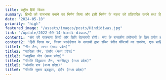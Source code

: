 ```yaml
---
title: राष्ट्रीय हिंदी दिवस
summary: हिन्दी को राजभाषा बनाने का निर्णय लिया और इसी निर्णय के महत्व को प्रतिपादित करने तथा हिन्दी को प्रत्येक क्षेत्र में प्रसारित करने के लिये वर्ष 1953 से पूरे भारत में 14 सितम्बर को प्रतिवर्ष हिन्दी-दिवस के रूप में मनाया जाता है।
date: "2024-05-10"
priority: "high"
featured_image: "/assets/images/posts/Hindidiwas.jpg"
link: "/update/2022-09-14-hindi-diwas/"
content1: "संघ की राजभाषा हिन्दी और लिपि देवनागरी होगी। संघ के राजकीय प्रयोजनों के लिए प्रयोग होने वाले अंकों का रूप अन्तरराष्ट्रीय रूप होगा। यह निर्णय 14 सितम्बर को लिया गया, इसी दिन हिन्दी के मूर्धन्य साहित्यकार व्यौहार राजेन्द्र सिंह का 50वाँ जन्मदिन था, इस कारण हिन्दी दिवस के लिए इस दिन को श्रेष्ठ माना गया था।"
content2: "हिंदी दिवस पर, किरण फाउंडेशन के सदस्यों द्वारा रचित रंगीन पंक्तियों का समर्पण, एक साहित्यिक कला की उच्चता को प्रकट करता है।"
title1: "नीर जैन, सागर (मध्य प्रदेश)"
title2: "सारिका जैन, घंसौर (मध्य प्रदेश)"
title3: "अनुरिमा जैन (मध्य प्रदेश)"
title4: "श्रीमति बिंदुबाला जैन, नरसिंहपुर (मध्य प्रदेश)"
title5: "अंजलि राय (मध्य प्रदेश)"
title6: "श्रीमति सुषमा बड़कुल, इंदौर (मध्य प्रदेश)"
---
```

